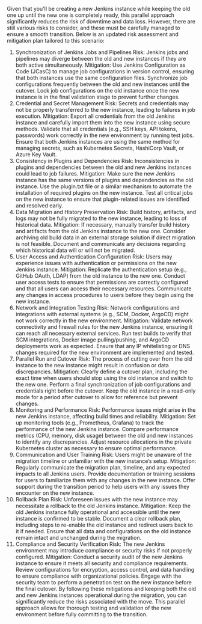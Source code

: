 Given that you'll be creating a new Jenkins instance while keeping the old one up until the new one is completely ready, this parallel approach significantly reduces the risk of downtime and data loss. However, there are still various risks to consider, and these must be carefully managed to ensure a smooth transition. Below is an updated risk assessment and mitigation plan tailored to this scenario:

1. Synchronization of Jenkins Jobs and Pipelines
Risk: Jenkins jobs and pipelines may diverge between the old and new instances if they are both active simultaneously.
Mitigation:
Use Jenkins Configuration as Code (JCasC) to manage job configurations in version control, ensuring that both instances use the same configuration files.
Synchronize job configurations frequently between the old and new instances until the cutover.
Lock job configurations on the old instance once the new instance is in the final validation stage to prevent further changes.
2. Credential and Secret Management
Risk: Secrets and credentials may not be properly transferred to the new instance, leading to failures in job execution.
Mitigation:
Export all credentials from the old Jenkins instance and carefully import them into the new instance using secure methods.
Validate that all credentials (e.g., SSH keys, API tokens, passwords) work correctly in the new environment by running test jobs.
Ensure that both Jenkins instances are using the same method for managing secrets, such as Kubernetes Secrets, HashiCorp Vault, or Azure Key Vault.
3. Consistency in Plugins and Dependencies
Risk: Inconsistencies in plugins and dependencies between the old and new Jenkins instances could lead to job failures.
Mitigation:
Make sure the new Jenkins instance has the same versions of plugins and dependencies as the old instance.
Use the plugin.txt file or a similar mechanism to automate the installation of required plugins on the new instance.
Test all critical jobs on the new instance to ensure that plugin-related issues are identified and resolved early.
4. Data Migration and History Preservation
Risk: Build history, artifacts, and logs may not be fully migrated to the new instance, leading to loss of historical data.
Mitigation:
If necessary, manually transfer build history and artifacts from the old Jenkins instance to the new one.
Consider archiving old build data in an external storage solution if direct migration is not feasible.
Document and communicate any decisions regarding which historical data will or will not be migrated.
5. User Access and Authentication Configuration
Risk: Users may experience issues with authentication or permissions on the new Jenkins instance.
Mitigation:
Replicate the authentication setup (e.g., GitHub OAuth, LDAP) from the old instance to the new one.
Conduct user access tests to ensure that permissions are correctly configured and that all users can access their necessary resources.
Communicate any changes in access procedures to users before they begin using the new instance.
6. Network and Integration Testing
Risk: Network configurations and integrations with external systems (e.g., SCM, Docker, ArgoCD) might not work correctly in the new environment.
Mitigation:
Validate network connectivity and firewall rules for the new Jenkins instance, ensuring it can reach all necessary external services.
Run test builds to verify that SCM integrations, Docker image pulling/pushing, and ArgoCD deployments work as expected.
Ensure that any IP whitelisting or DNS changes required for the new environment are implemented and tested.
7. Parallel Run and Cutover
Risk: The process of cutting over from the old instance to the new instance might result in confusion or data discrepancies.
Mitigation:
Clearly define a cutover plan, including the exact time when users should stop using the old instance and switch to the new one.
Perform a final synchronization of job configurations and credentials right before the cutover.
Keep the old instance in a read-only mode for a period after cutover to allow for reference but prevent changes.
8. Monitoring and Performance
Risk: Performance issues might arise in the new Jenkins instance, affecting build times and reliability.
Mitigation:
Set up monitoring tools (e.g., Prometheus, Grafana) to track the performance of the new Jenkins instance.
Compare performance metrics (CPU, memory, disk usage) between the old and new instances to identify any discrepancies.
Adjust resource allocations in the private Kubernetes cluster as necessary to ensure optimal performance.
9. Communication and User Training
Risk: Users might be unaware of the migration timeline or unfamiliar with the new instance’s setup.
Mitigation:
Regularly communicate the migration plan, timeline, and any expected impacts to all Jenkins users.
Provide documentation or training sessions for users to familiarize them with any changes in the new instance.
Offer support during the transition period to help users with any issues they encounter on the new instance.
10. Rollback Plan
Risk: Unforeseen issues with the new instance may necessitate a rollback to the old Jenkins instance.
Mitigation:
Keep the old Jenkins instance fully operational and accessible until the new instance is confirmed to be stable.
Document a clear rollback plan, including steps to re-enable the old instance and redirect users back to it if needed.
Ensure that all data and configurations on the old instance remain intact and unchanged during the migration.
11. Compliance and Security Verification
Risk: The new Jenkins environment may introduce compliance or security risks if not properly configured.
Mitigation:
Conduct a security audit of the new Jenkins instance to ensure it meets all security and compliance requirements.
Review configurations for encryption, access control, and data handling to ensure compliance with organizational policies.
Engage with the security team to perform a penetration test on the new instance before the final cutover.
By following these mitigations and keeping both the old and new Jenkins instances operational during the migration, you can significantly reduce the risks associated with the move. This parallel approach allows for thorough testing and validation of the new environment before fully committing to the transition.
